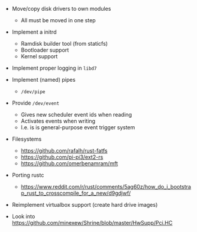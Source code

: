 * Move/copy disk drivers to own modules
    * All must be moved in one step
* Implement a initrd
    * Ramdisk builder tool (from staticfs)
    * Bootloader support
    * Kernel support
* Implement proper logging in `libd7`
* Implement (named) pipes
    * `/dev/pipe`
* Provide `/dev/event`
    * Gives new scheduler event ids when reading
    * Activates events when writing
    * I.e. is is general-purpose event trigger system
* Filesystems
    * https://github.com/rafalh/rust-fatfs
    * https://github.com/pi-pi3/ext2-rs
    * https://github.com/omerbenamram/mft
* Porting rustc
    * https://www.reddit.com/r/rust/comments/5ag60z/how_do_i_bootstrap_rust_to_crosscompile_for_a_new/d9gdjwf/

* Reimplement virtualbox support (create hard drive images)
* Look into https://github.com/minexew/Shrine/blob/master/HwSupp/Pci.HC
